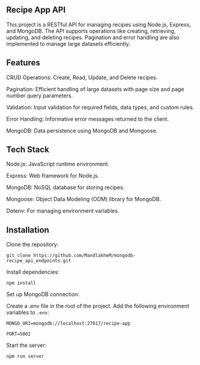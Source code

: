 ## Recipe App API
This project is a RESTful API for managing recipes using Node.js, Express, and MongoDB. The API supports operations like creating, retrieving, updating, and deleting recipes. Pagination and error handling are also implemented to manage large datasets efficiently.

## Features

CRUD Operations: Create, Read, Update, and Delete recipes.

Pagination: Efficient handling of large datasets with page size and page number query parameters.

Validation: Input validation for required fields, data types, and custom rules.

Error Handling: Informative error messages returned to the client.

MongoDB: Data persistence using MongoDB and Mongoose.

## Tech Stack
Node.js: JavaScript runtime environment.

Express: Web framework for Node.js.

MongoDB: NoSQL database for storing recipes.

Mongoose: Object Data Modeling (ODM) library for MongoDB.

Dotenv: For managing environment variables.

## Installation
Clone the repository:

``git clone https://github.com/MandlakheM/mongodb-recipe_api_endpoints.git``

Install dependencies:

``npm install``

Set up MongoDB connection:

Create a .env file in the root of the project.
Add the following environment variables to ``.env``:

``MONGO_URI=mongodb://localhost:27017/recipe-app``

``PORT=5002``

Start the server:

``npm run server``



